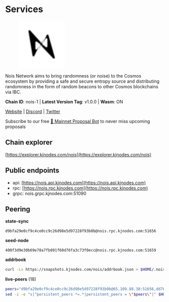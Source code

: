 # Services

<figure><img src="https://raw.githubusercontent.com/kj89/cosmos-images/main/logos/nois.png" width="150" alt=""><figcaption></figcaption></figure>

Nois Network aims to bring randomness (or noise)  to the Cosmos ecosystem by providing a safe and  secure entropy source and distributing randomness  in the form of random beacons to other Cosmos blockchains via IBC.

**Chain ID**: nois-1 | **Latest Version Tag**: v1.0.0 | **Wasm**: ON

[Website](https://nois.network) | [Discord](https://discord.gg/dHdpwtEb6F) | [Twitter](https://twitter.com/NoisNetwork)



Subscribe to our free [🤖 Mainnet Proposal Bot](https://t.me/kjnodes_proposal_bot) to never miss upcoming proposals


## Chain explorer
[https://explorer.kjnodes.com/nois](https://explorer.kjnodes.com/nois)

## Public endpoints

* api: [https://nois.api.kjnodes.com](https://nois.api.kjnodes.com)
* rpc: [https://nois.rpc.kjnodes.com](https://nois.rpc.kjnodes.com)
* grpc: nois.grpc.kjnodes.com:51090

## Peering

**state-sync**

```text
d9bfa29e0cf9c4ce0cc9c26d98e5d97228f93b0b@nois.rpc.kjnodes.com:51656
```

**seed-node**

```text
400f3d9e30b69e78a7fb891f60d76fa3c73f0ecc@nois.rpc.kjnodes.com:51659
```

**addrbook**
```bash
curl -Ls https://snapshots.kjnodes.com/nois/addrbook.json > $HOME/.noisd/config/addrbook.json
```

**live-peers** (18)
```bash
peers="d9bfa29e0cf9c4ce0cc9c26d98e5d97228f93b0b@65.109.88.38:51656,dd7607ce23081b71310137221ebe4610c3114bea@57.128.20.163:17356,871066c94ef32f061f5f3db4d7a6d94b38d73c0f@65.109.92.240:40136,b5058b5422c6bdba55eafac46cc23731288f42c8@130.255.170.126:26656,ed0cce5194ebefdf2f4d9301efc9a12101c35aa2@57.128.163.232:26656,85a26b34868cec6f9688eae38c4d2effe7ca8079@195.154.94.166:28709,3c5926d0b4b8750f16f6495063e6d762b2556d1e@65.21.122.47:27656,78c9915ae359907266e0eb713b911bdae21b4876@136.243.103.32:26656,8cce0e919b1a7c42086a712748c8e84d7d7cd9ac@135.181.155.14:26656,c98c58a8cd821f8814bb995d30299e76abb485aa@142.132.194.157:26456,e541e3a182bcb8d8da8cea17716d12f0b730a0a6@144.76.40.53:17356,c695f41458b08fe87729beffa513f1c38d20d1db@193.70.33.64:17356,563162895c3152ba7c46b115cd79f5d75017e9dc@65.108.138.80:17356,22ec344512fc679e16eb358284e0d1eaa4291194@142.132.253.112:36656,ae02b0a36568a1f2be71bd98840aae333d1e3147@51.159.195.168:46656,40692288807db7ac022e24e9247cd60e7fc995c7@81.0.248.57:17356,9d21af60ad2568ffcb55a0bd0eb03b6cfa2644c5@49.12.120.113:26656,288e7a14ccac3cdc1d8ab20335d4c48edf5930f2@84.46.250.136:17356"
sed -i -e "s|^persistent_peers *=.*|persistent_peers = \"$peers\"|" $HOME/.noisd/config/config.toml
```
